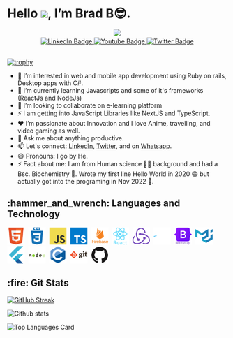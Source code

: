 # Hello <img src="https://media.giphy.com/media/hvRJCLFzcasrR4ia7z/giphy.gif" width="30px"/>, I’m Brad B😎.

<div id="header" align="center">
  <img src="https://media.giphy.com/media/M9gbBd9nbDrOTu1Mqx/giphy.gif" width="100"/>

  <div id="badges">
    <a href="https://www.linkedin.com/in/mbianou-bradon/">
      <img src="https://img.shields.io/badge/LinkedIn-blue?style=for-the-badge&logo=linkedin&logoColor=white" alt="LinkedIn Badge"/>
    </a>
    <a href="https://www.youtube.com/@Howbradon">
      <img src="https://img.shields.io/badge/YouTube-red?style=for-the-badge&logo=youtube&logoColor=white" alt="Youtube Badge"/>
    </a>
    <a href="https://twitter.com/Mbianou_Bradon">
      <img src="https://img.shields.io/badge/Twitter-blue?style=for-the-badge&logo=twitter&logoColor=white" alt="Twitter Badge"/>
    </a>
  </div>
  <img src="https://komarev.com/ghpvc/?username=mbianou-bradon&style=flat-square&color=blue" alt=""/>
  
</div>


  <!-- Trophies -->
[![trophy](https://github-profile-trophy.vercel.app/?username=ryo-ma&theme=dracula&row=1&column=7margin-w=15)](https://github.com/ryo-ma/github-profile-trophy)

- 👀 I’m interested in web and mobile app development using Ruby on rails, Desktop apps with C#.
- 🌱 I’m currently learning Javascripts and some of it's frameworks (ReactJs and NodeJs)
- 💞️ I’m looking to collaborate on e-learning platform
- ⚡ I am getting into JavaScript Libraries like NextJS and TypeScript.
- ❤️ I’m passionate about Innovation and I love Anime, travelling, and video gaming as well.
- 💬 Ask me about anything productive.
- 📫 Let's connect: [LinkedIn](https://www.linkedin.com/in/mbianou-bradon/), [Twitter](https://twitter.com/Mbianou_Bradon), and on [Whatsapp](https://wa.me/message/TYNHKJ37CIGDI1).
- 😄 Pronouns: I go by He.
- ⚡ Fact about me: I am from Human science 👨‍🦱 background and had a Bsc. Biochemistry 🥰. Wrote my first line Hello World in 2020 😄 but actually got into the programing in Nov 2022 🤭. 

<h2> :hammer_and_wrench: Languages and Technology</h2>
<div>
    <img src="https://github.com/devicons/devicon/blob/master/icons/html5/html5-original.svg" title="HTML5" alt="HTML" width="40" height="40"/>&nbsp;
    <img src="https://github.com/devicons/devicon/blob/master/icons/css3/css3-plain-wordmark.svg"  title="CSS3" alt="CSS" width="40" height="40"/>&nbsp;
    <img src="https://github.com/devicons/devicon/blob/master/icons/javascript/javascript-original.svg" title="JavaScript" alt="JavaScript" width="40" height="40"/>&nbsp;
  <img src="https://github.com/devicons/devicon/blob/master/icons/typescript/typescript-original.svg" title="TypeScript" alt="TypeScript" width="40" height="40"/>&nbsp;
  <img src="https://github.com/devicons/devicon/blob/master/icons/firebase/firebase-plain-wordmark.svg" title="Firebase" alt="Firebase" width="40" height="40"/>&nbsp;
   <img src="https://github.com/devicons/devicon/blob/master/icons/react/react-original-wordmark.svg" title="React" alt="React" width="40" height="40"/>&nbsp;
  <img src="https://github.com/devicons/devicon/blob/master/icons/redux/redux-original.svg" title="Redux" alt="Redux " width="40" height="40"/>&nbsp;
  <img src="https://github.com/devicons/devicon/blob/master/icons/tailwindcss/tailwindcss-original-wordmark.svg" title="Tailwindcss" alt="Tailwindcss" width="40" height="40"/>&nbsp;
  <img src="https://github.com/devicons/devicon/blob/master/icons/bootstrap/bootstrap-original-wordmark.svg" title="Bootstrap" alt="Bootstrap" width="40" height="40"/>&nbsp;
  <img src="https://github.com/devicons/devicon/blob/master/icons/materialui/materialui-original.svg" title="Material UI" alt="Material UI" width="40" height="40"/>&nbsp;
  <img src="https://github.com/devicons/devicon/blob/master/icons/flutter/flutter-original.svg" title="Flutter" alt="Flutter" width="40" height="40"/>&nbsp;
  <img src="https://github.com/devicons/devicon/blob/master/icons/nodejs/nodejs-original-wordmark.svg" title="NodeJS" alt="NodeJS" width="40" height="40"/>&nbsp;
  <img src="https://github.com/devicons/devicon/blob/master/icons/c/c-original.svg" title="C" alt="C" width="40" height="40"/>&nbsp;
  <img src="https://github.com/devicons/devicon/blob/master/icons/git/git-original-wordmark.svg" title="Git" alt="Git" width="40" height="40"/>&nbsp;
  <img src="https://github.com/devicons/devicon/blob/master/icons/github/github-original.svg" title="Github" alt="Github" width="40" height="40"/>
 
</div>


<h2> :fire: Git Stats</h2>

<!-- Streak -->
[![GitHub Streak](http://github-readme-streak-stats.herokuapp.com?user=mbianou-bradon&theme=dracula)](https://git.io/streak-stats)

<!-- -->
![Github stats](https://github-readme-stats.vercel.app/api?username=mbianou-bradon&theme=dracula&show_icons=true&count_private=true)


<!-- Most Used Language-->
![Top Languages Card](https://github-readme-stats.vercel.app/api/top-langs/?username=mbianou-bradon&layout=compact&theme=dracula)



<!---
mbianou-bradon/mbianou-bradon is a ✨ special ✨ repository because its `README.md` (this file) appears on your GitHub profile.
You can click the Preview link to take a look at your changes.
--->
